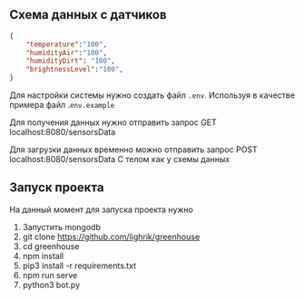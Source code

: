 ## Схема данных с датчиков
```json
{
    "temperature":"100",
    "humidityAir":"100",
    "humidityDirt": "100",
    "brightnessLevel":"100",
}
```

Для настройки системы нужно создать файл ```.env```.
Используя в качестве примера файл .```env.example```

Для получения данных нужно отправить запрос GET localhost:8080/sensorsData

Для загрузки данных временно можно отправить запрос POST localhost:8080/sensorsData
С телом как у схемы данных

## Запуск проекта

На данный момент для запуска проекта нужно
1. Запустить mongodb
2. git clone https://github.com/lighrik/greenhouse
3. cd greenhouse
4. npm install
5. pip3 install -r requirements.txt
6. npm run serve
7. python3 bot.py



